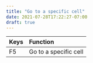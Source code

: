 ```yaml
---
title: "Go to a specific cell"
date: 2021-07-28T17:22:27-07:00
draft: true
---
```


| Keys                       | Function                                               |
|:---------------------------|:-------------------------------------------------------| 
| F5                         | Go to a specific cell                                  |
